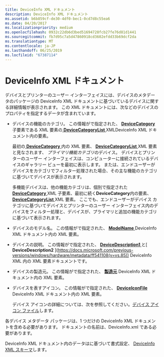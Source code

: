 ```yaml
---
title: DeviceInfo XML ドキュメント
description: DeviceInfo XML ドキュメント
ms.assetid: b6b859cf-de30-4df0-bec1-0cd7d8c55ea6
ms.date: 04/20/2017
ms.localizationpriority: medium
ms.openlocfilehash: 0932c22db6d3bed51694728fcb27fe76d81d1441
ms.sourcegitcommit: fb7d95c7a5d47860918cd3602efdd33b69dcf2da
ms.translationtype: MT
ms.contentlocale: ja-JP
ms.lasthandoff: 06/25/2019
ms.locfileid: "67387114"
---
```

# <a name="deviceinfo-xml-document"></a>DeviceInfo XML ドキュメント


デバイスとプリンターのユーザー インターフェイスには、デバイスのメタデータのパッケージの DeviceInfo XML ドキュメントに基づいているデバイスに関する詳細情報が表示されます。 この XML ドキュメントには、次などのデバイスのプロパティを指定するデータが含まれています。

-   デバイスの機能のカテゴリ。 この情報がで指定された、 [ **DeviceCategory** ](https://docs.microsoft.com/previous-versions/windows/hardware/metadata/ff541101(v=vs.85))子要素である XML 要素の[ **DeviceCategoryList** ](https://docs.microsoft.com/previous-versions/windows/hardware/metadata/ff541102(v=vs.85)) XMLDeviceInfo XML ドキュメント内の要素。

    最初の[ **DeviceCategory** ](https://docs.microsoft.com/previous-versions/windows/hardware/metadata/ff541101(v=vs.85))内の XML 要素、 [ **DeviceCategoryList** ](https://docs.microsoft.com/previous-versions/windows/hardware/metadata/ff541102(v=vs.85)) XML 要素と見なされます、 *プライマリ機能カテゴリ*のデバイス。 デバイスとプリンターのユーザー インターフェイスは、コンピューターに接続されているデバイスのギャラリー ビューを最初に表示します。 または、エンドユーザーがデバイスをカテゴリでフィルター処理された場合、その主な機能のカテゴリに基づいてデバイスが表示されます。

    多機能デバイスは、他の機能カテゴリは、個別で指定された[ **DeviceCategory** ](https://docs.microsoft.com/previous-versions/windows/hardware/metadata/ff541101(v=vs.85)) XML 子要素、最初に続く**DeviceCategory**内の要素、 [ **DeviceCategoryList** ](https://docs.microsoft.com/previous-versions/windows/hardware/metadata/ff541102(v=vs.85)) XML 要素。 ここでも、エンドユーザーがデバイス カテゴリに基づいてデバイスとプリンターのユーザー インターフェイス内のデバイスをフィルター処理と、デバイスが、プライマリと追加の機能カテゴリに基づいて表示されます。

-   デバイスのモデル名。 この情報がで指定された、 [ **ModelName** ](https://docs.microsoft.com/previous-versions/windows/hardware/metadata/ff549311(v=vs.85)) DeviceInfo XML ドキュメント内の XML 要素。

-   デバイスの説明。 この情報がで指定された、 [ **DeviceDescription1** ](https://docs.microsoft.com/previous-versions/windows/hardware/metadata/ff541105(v=vs.85))と[ **DeviceDescription2** ](https://docs.microsoft.com/previous-versions/windows/hardware/metadata/ff541108(v=vs.85)) DeviceInfo XML 内の XML 要素ドキュメントです。

-   デバイスの製造元。 この情報がで指定された、 [**製造元**](https://docs.microsoft.com/previous-versions/windows/hardware/metadata/ff548710(v=vs.85)) DeviceInfo XML ドキュメント内の XML 要素。

-   デバイスを表すアイコン。 この情報がで指定された、 [ **DeviceIconFile** ](https://docs.microsoft.com/previous-versions/windows/hardware/metadata/ff541123(v=vs.85)) DeviceInfo XML ドキュメント内の XML 要素。

    デバイス アイコンの詳細については、次を参照してください。[デバイス アイコン ファイル](device-icon-file.md)します。

各デバイス メタデータ パッケージは、1 つだけの DeviceInfo XML ドキュメントを含める必要があります。 ドキュメントの名前は、DeviceInfo.xml である必要があります。

DeviceInfo XML ドキュメント内のデータはに基づいて書式設定、 [DeviceInfo XML スキーマ](https://docs.microsoft.com/previous-versions/windows/hardware/metadata/ff541135(v=vs.85))します。

 

 





